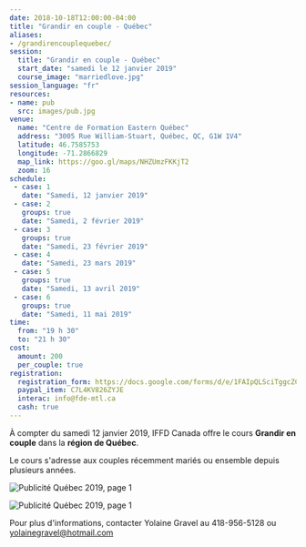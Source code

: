 ```yaml
---
date: 2018-10-18T12:00:00-04:00
title: "Grandir en couple - Québec"
aliases:
- /grandirencouplequebec/
session:
  title: "Grandir en couple - Québec"
  start_date: "samedi le 12 janvier 2019"
  course_image: "marriedlove.jpg"
session_language: "fr"
resources:
- name: pub
  src: images/pub.jpg
venue:
  name: "Centre de Formation Eastern Québec"
  address: "3005 Rue William-Stuart, Québec, QC, G1W 1V4"
  latitude: 46.7585753
  longitude: -71.2866829
  map_link: https://goo.gl/maps/NHZUmzFKKjT2
  zoom: 16
schedule:
 - case: 1
   date: "Samedi, 12 janvier 2019"
 - case: 2
   groups: true
   date: "Samedi, 2 février 2019"
 - case: 3
   groups: true
   date: "Samedi, 23 février 2019"
 - case: 4
   date: "Samedi, 23 mars 2019"
 - case: 5
   groups: true
   date: "Samedi, 13 avril 2019"
 - case: 6
   groups: true
   date: "Samedi, 11 mai 2019"
time:
  from: "19 h 30"
  to: "21 h 30"
cost:
  amount: 200
  per_couple: true
registration:
  registration_form: https://docs.google.com/forms/d/e/1FAIpQLSciTggcZCikV58zIWa8Up7lqXKFW-uVKyNIdQVL8EQu25_x0g/viewform
  paypal_item: C7L4KV826ZYJE
  interac: info@fde-mtl.ca
  cash: true
---
```


À compter du samedi 12 janvier 2019, IFFD Canada offre le cours **Grandir en
couple** dans la **région de Québec**.

Le cours s'adresse aux couples récemment mariés ou ensemble depuis plusieurs
années.

![Publicité Québec 2019, page 1](/images/posts/pub-quebec-2019-p1.jpg)

![Publicité Québec 2019, page 1](/images/posts/pub-quebec-2019-p2.jpg)

Pour plus d'informations, contacter Yolaine Gravel au 418-956-5128 ou <a
href="mailto:yolainegravel@hotmail.com">yolainegravel@hotmail.com</a>
